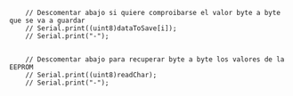         // Descomentar abajo si quiere comproibarse el valor byte a byte que se va a guardar 
        // Serial.print((uint8)dataToSave[i]);
        // Serial.print("-");


        // Descomentar abajo para recuperar byte a byte los valores de la EEPROM
        // Serial.print((uint8)readChar);
        // Serial.print("-");
